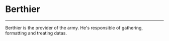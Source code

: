 # Berthier
------------

Berthier is the provider of the army. He's responsible of gathering, formatting and treating datas.
